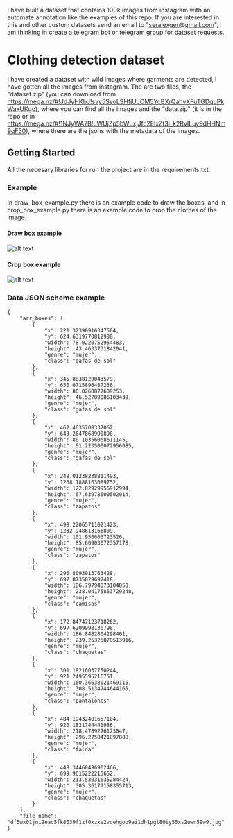 I have built a dataset that contains 100k images from instagram with an automate annotation like the examples of this repo. If you are interested in this and other custom datasets send an email to "seralexger@gmail.com", I am thinking in create a telegram bot or telegram group for dataset requests.

# Clothing detection dataset

I have created a dataset with wild images where garments are detected, I have gotten all the images from instagram. The are two files, the "dataset.zip" (you can download from https://mega.nz/#!JdJyHKbJ!svy5SyoLSHfjUJOM5YcBXrQahvXFuTGDquPkWaxUKgo), where you can find all the images and the "data.zip" (it is in the repo or in https://mega.nz/#!1NJyWA7B!uWUjZp5bWuxjJfc2ElxZt3i_k2RvILuy9dHHNm9qF50), where there are the jsons with the metadata of the images. 

## Getting Started

All the necesary libraries for run the project are in the requirements.txt.

### Example

In draw_box_example.py there is an example code to draw the boxes, and in crop_box_example.py there is an example code to crop the clothes of the image.


#### Draw box example

![alt text](https://raw.githubusercontent.com/seralexger/clothing-detection-dataset/master/readme_images/img_draw_example.png)

#### Crop box example

![alt text](https://raw.githubusercontent.com/seralexger/clothing-detection-dataset/master/readme_images/img_crop_example.png)


### Data JSON scheme example

```
{
    "arr_boxes": [
        {
            "x": 221.32390916347504,
            "y": 624.6319770812988,
            "width": 78.0220752954483,
            "height": 43.4633731842041,
            "genre": "mujer",
            "class": "gafas de sol"
        },
        {
            "x": 345.8838129043579,
            "y": 650.0715896487236,
            "width": 80.0260877609253,
            "height": 46.52789086103439,
            "genre": "mujer",
            "class": "gafas de sol"
        },
        {
            "x": 462.4635708332062,
            "y": 643.2647868990898,
            "width": 80.10356068611145,
            "height": 51.223500072956085,
            "genre": "mujer",
            "class": "gafas de sol"
        },
        {
            "x": 248.01238238811493,
            "y": 1268.1888163089752,
            "width": 122.82929956912994,
            "height": 67.63978600502014,
            "genre": "mujer",
            "class": "zapatos"
        },
        {
            "x": 498.22065711021423,
            "y": 1232.948613166809,
            "width": 101.950603723526,
            "height": 85.60903072357178,
            "genre": "mujer",
            "class": "zapatos"
        },
        {
            "x": 296.8093013763428,
            "y": 697.8735029697418,
            "width": 186.79794073104858,
            "height": 238.04175853729248,
            "genre": "mujer",
            "class": "camisas"
        },
        {
            "x": 172.84747123718262,
            "y": 697.6209998130798,
            "width": 186.8482804298401,
            "height": 239.25325870513916,
            "genre": "mujer",
            "class": "chaquetas"
        },
        {
            "x": 301.18216037750244,
            "y": 921.2495595216751,
            "width": 160.36638021469116,
            "height": 308.5134744644165,
            "genre": "mujer",
            "class": "pantalones"
        },
        {
            "x": 484.19432401657104,
            "y": 920.1821744441986,
            "width": 218.4789276123047,
            "height": 296.2758421897888,
            "genre": "mujer",
            "class": "falda"
        },
        {
            "x": 448.34460496902466,
            "y": 699.9615222215652,
            "width": 213.53031635284424,
            "height": 305.36177158355713,
            "genre": "mujer",
            "class": "chaquetas"
        }
    ],
    "file_name": "df5wx01jni2eac5fk8039f1zf0xzxe2vdehgoo9ai1dh1pgl80iy55xs2uwn59w9.jpg"
}
```
